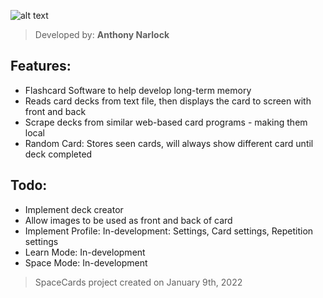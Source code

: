 ![alt text](https://i.imgur.com/YAyoFpK.png)

> Developed by: <b>Anthony Narlock</b>

## Features:
- Flashcard Software to help develop long-term memory
- Reads card decks from text file, then displays the card to screen with front and back
- Scrape decks from similar web-based card programs - making them local
- Random Card: Stores seen cards, will always show different card until deck completed

## Todo:
- Implement deck creator
- Allow images to be used as front and back of card
- Implement Profile: In-development: Settings, Card settings, Repetition settings
- Learn Mode: In-development
- Space Mode: In-development

> SpaceCards project created on January 9th, 2022
